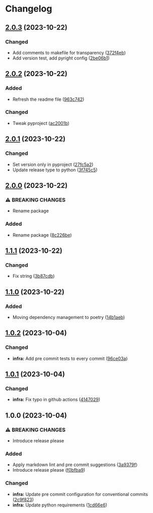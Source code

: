 # Changelog

## [2.0.3](https://github.com/simao-ferreira/pyresume/compare/v2.0.2...v2.0.3) (2023-10-22)


### Changed

* Add comments to makefile for transparency ([372f4eb](https://github.com/simao-ferreira/pyresume/commit/372f4eb248cee331a6d336dbf12c2ca415570abe))
* Add version test, add pyright config ([2be06b1](https://github.com/simao-ferreira/pyresume/commit/2be06b1982d78b1e21501ceac7840999b77fcc54))

## [2.0.2](https://github.com/simao-ferreira/pyresume/compare/v2.0.1...v2.0.2) (2023-10-22)


### Added

* Refresh the readme file ([963c742](https://github.com/simao-ferreira/pyresume/commit/963c742681e83f8ad759dcf96130c969c04cd306))


### Changed

* Tweak pyproject ([ac2001b](https://github.com/simao-ferreira/pyresume/commit/ac2001b7ec7d7cd6ec3286f5ca0bb5de8be5cc91))

## [2.0.1](https://github.com/simao-ferreira/pyresume/compare/v2.0.0...v2.0.1) (2023-10-22)


### Changed

* Set version only in pyproject ([27fc5a2](https://github.com/simao-ferreira/pyresume/commit/27fc5a22a61c0d65299d8faa7213bd2abc3eb3fc))
* Update release type to python ([3f745c5](https://github.com/simao-ferreira/pyresume/commit/3f745c512361376274d99bf6d6137c181c9025df))

## [2.0.0](https://github.com/simao-ferreira/pyresume/compare/v1.1.1...v2.0.0) (2023-10-22)


### ⚠ BREAKING CHANGES

* Rename package

### Added

* Rename package ([8c226be](https://github.com/simao-ferreira/pyresume/commit/8c226bed5b16fe266cd7a73b4821bdf779937001))

## [1.1.1](https://github.com/simao-ferreira/markdown-resume/compare/v1.1.0...v1.1.1) (2023-10-22)


### Changed

* Fix string ([3b87cdb](https://github.com/simao-ferreira/markdown-resume/commit/3b87cdbdde464c9c8f8c905d0dd57afdc77dccf4))

## [1.1.0](https://github.com/simao-ferreira/markdown-resume/compare/v1.0.2...v1.1.0) (2023-10-22)


### Added

* Moving dependency management to poetry ([14b1aeb](https://github.com/simao-ferreira/markdown-resume/commit/14b1aeb3c453de6e7bab672135787e1cc6fc0b06))

## [1.0.2](https://github.com/simao-ferreira/markdown-resume/compare/v1.0.1...v1.0.2) (2023-10-04)


### Changed

* **infra:** Add pre commit tests to every commit ([96ce03a](https://github.com/simao-ferreira/markdown-resume/commit/96ce03ae887aedca2f09985efe74d3229b028cde))

## [1.0.1](https://github.com/simao-ferreira/markdown-resume/compare/v1.0.0...v1.0.1) (2023-10-04)


### Changed

* **infra:** Fix typo in github actions ([4147029](https://github.com/simao-ferreira/markdown-resume/commit/4147029c0dfefbcc1dee82a73dd0faf7bb623f5d))

## 1.0.0 (2023-10-04)


### ⚠ BREAKING CHANGES

* Introduce release please

### Added

* Apply markdown lint and pre commit suggestions ([3a9379f](https://github.com/simao-ferreira/markdown-resume/commit/3a9379fa3dba8c4dcce2db86806cb40fe73fbb07))
* Introduce release please ([f0bfba9](https://github.com/simao-ferreira/markdown-resume/commit/f0bfba90ad08b1f25c9c2d09c179ee146f3d4eb5))


### Changed

* **infra:** Update pre commit configuration for conventional commits ([2c9f823](https://github.com/simao-ferreira/markdown-resume/commit/2c9f8235fb04bead76ea7b3af71f293853a5abff))
* **infra:** Update python requirements ([1cd66e6](https://github.com/simao-ferreira/markdown-resume/commit/1cd66e6a9aaba851422a694fb87c18091057fd82))

